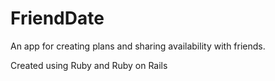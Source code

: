 # FriendDate

An app for creating plans and sharing availability with friends.

Created using Ruby and Ruby on Rails
